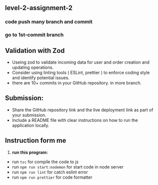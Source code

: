 ## level-2-assignment-2
### code push many branch and commit
### go to 1st-commit branch

## Validation with Zod

- Useing zod to validate incoming data for user and order creation and updating operations.
- Consider using linting tools ( ESLint, prettier ) to enforce coding style and identify potential issues. 
- there are 10+ commits in your GitHub repository. in more branch.

## **Submission:**

- Share the GitHub repository link and the live deployment link as part of your        submission.
- Include a README file with clear instructions on how to run the application locally.

## Instruction form me

  1. **run this program:**
  - run `tsc` for compile the code to js
  - run `npm run start:nodemon` for start code in node server
  - run `npm run lint` for catch eslint error
  - run `npm run prettier` for code formatter

